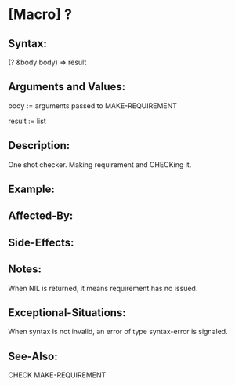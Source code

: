 # [Macro] ?

## Syntax:

(? &body body) => result

## Arguments and Values:

body := arguments passed to MAKE-REQUIREMENT

result := list

## Description:
One shot checker.
Making requirement and CHECKing it.

## Example:

## Affected-By:

## Side-Effects:

## Notes:
When NIL is returned, it means requirement has no issued.

## Exceptional-Situations:
When syntax is not invalid, an error of type syntax-error is signaled.

## See-Also:

CHECK
MAKE-REQUIREMENT
